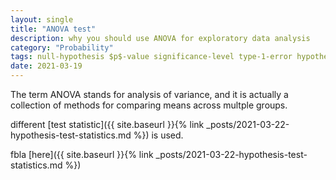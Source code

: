 ```yaml
---
layout: single
title: "ANOVA test"
description: why you should use ANOVA for exploratory data analysis
category: "Probability"
tags: null-hypothesis $p$-value significance-level type-1-error hypothesis-testing variance
date: 2021-03-19
---
```


The term ANOVA stands for analysis of variance, and it is actually a collection of methods for comparing means across multple groups. 

different [test statistic]({{ site.baseurl }}{% link _posts/2021-03-22-hypothesis-test-statistics.md %}) is used.

fbla [here]({{ site.baseurl }}{% link _posts/2021-03-22-hypothesis-test-statistics.md %})